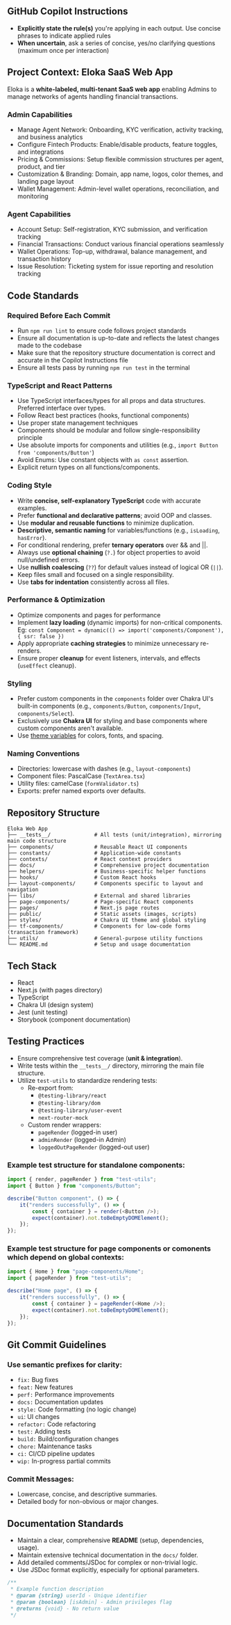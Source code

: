 ## GitHub Copilot Instructions

- **Explicitly state the rule(s)** you're applying in each output. Use concise phrases to indicate applied rules
- **When uncertain**, ask a series of concise, yes/no clarifying questions (maximum once per interaction)


## Project Context: Eloka SaaS Web App
Eloka is a **white-labeled, multi-tenant SaaS web app** enabling Admins to manage networks of agents handling financial transactions.

### Admin Capabilities
- Manage Agent Network: Onboarding, KYC verification, activity tracking, and business analytics
- Configure Fintech Products: Enable/disable products, feature toggles, and integrations
- Pricing & Commissions: Setup flexible commission structures per agent, product, and tier
- Customization & Branding: Domain, app name, logos, color themes, and landing page layout
- Wallet Management: Admin-level wallet operations, reconciliation, and monitoring

### Agent Capabilities
- Account Setup: Self-registration, KYC submission, and verification tracking
- Financial Transactions: Conduct various financial operations seamlessly
- Wallet Operations: Top-up, withdrawal, balance management, and transaction history
- Issue Resolution: Ticketing system for issue reporting and resolution tracking


## Code Standards

### Required Before Each Commit
- Run `npm run lint` to ensure code follows project standards
- Ensure all documentation is up-to-date and reflects the latest changes made to the codebase
- Make sure that the repository structure documentation is correct and accurate in the Copilot Instructions file
- Ensure all tests pass by running `npm run test` in the terminal

### TypeScript and React Patterns
- Use TypeScript interfaces/types for all props and data structures. Preferred interface over types.
- Follow React best practices (hooks, functional components)
- Use proper state management techniques
- Components should be modular and follow single-responsibility principle
- Use absolute imports for components and utilities (e.g., `import Button from 'components/Button'`)
- Avoid Enums: Use constant objects with `as const` assertion.
- Explicit return types on all functions/components.

### Coding Style
- Write **concise, self-explanatory TypeScript** code with accurate examples.
- Prefer **functional and declarative patterns**; avoid OOP and classes.
- Use **modular and reusable functions** to minimize duplication.
- **Descriptive, semantic naming** for variables/functions (e.g., `isLoading`, `hasError`).
- For conditional rendering, prefer **ternary operators** over && and ||.
- Always use **optional chaining** (`?.`) for object properties to avoid null/undefined errors.
- Use **nullish coalescing** (`??`) for default values instead of logical OR (`||`).
- Keep files small and focused on a single responsibility.
- Use **tabs for indentation** consistently across all files.

### Performance & Optimization
- Optimize components and pages for performance
- Implement **lazy loading** (dynamic imports) for non-critical components. Eg: `const Component = dynamic(() => import('components/Component'), { ssr: false })`
- Apply appropriate **caching strategies** to minimize unnecessary re-renders.
- Ensure proper **cleanup** for event listeners, intervals, and effects (`useEffect` cleanup).

### Styling
- Prefer custom components in the `components` folder over Chakra UI's built-in components (e.g., `components/Button`, `components/Input`, `components/Select`).
- Exclusively use **Chakra UI** for styling and base components where custom components aren't available.
- Use [theme variables](../styles/themes.tsx) for colors, fonts, and spacing.

### Naming Conventions
- Directories: lowercase with dashes (e.g., `layout-components`)
- Component files: PascalCase (`TextArea.tsx`)
- Utility files: camelCase (`formValidator.ts`)
- Exports: prefer named exports over defaults.


## Repository Structure
```
Eloka Web App
├── __tests__/              # All tests (unit/integration), mirroring main code structure
├── components/             # Reusable React UI components
├── constants/              # Application-wide constants
├── contexts/               # React context providers
├── docs/                   # Comprehensive project documentation
├── helpers/                # Business-specific helper functions
├── hooks/                  # Custom React hooks
├── layout-components/      # Components specific to layout and navigation
├── libs/                   # External and shared libraries
├── page-components/        # Page-specific React components
├── pages/                  # Next.js page routes
├── public/                 # Static assets (images, scripts)
├── styles/                 # Chakra UI theme and global styling
├── tf-components/          # Components for low-code forms (transaction framework)
├── utils/                  # General-purpose utility functions
└── README.md               # Setup and usage documentation
```


## Tech Stack
- React
- Next.js (with pages directory)
- TypeScript
- Chakra UI (design system)
- Jest (unit testing)
- Storybook (component documentation)


## Testing Practices
- Ensure comprehensive test coverage (**unit & integration**).
- Write tests within the `__tests__/` directory, mirroring the main file structure.
- Utilize `test-utils` to standardize rendering tests:
  - Re-export from:
    - `@testing-library/react`
    - `@testing-library/dom`
    - `@testing-library/user-event`
    - `next-router-mock`
  - Custom render wrappers:
    - `pageRender` (logged-in user)
    - `adminRender` (logged-in Admin)
    - `loggedOutPageRender` (logged-out user)

### Example test structure for standalone components:
```js
import { render, pageRender } from "test-utils";
import { Button } from "components/Button";

describe("Button component", () => {
	it("renders successfully", () => {
		const { container } = render(<Button />);
		expect(container).not.toBeEmptyDOMElement();
	});
});
```

### Example test structure for page components or comonents which depend on global contexts:
```js
import { Home } from "page-components/Home";
import { pageRender } from "test-utils";

describe("Home page", () => {
	it("renders successfully", () => {
		const { container } = pageRender(<Home />);
		expect(container).not.toBeEmptyDOMElement();
	});
});
```


## Git Commit Guidelines
### Use semantic prefixes for clarity:
- `fix:` Bug fixes
- `feat:` New features
- `perf:` Performance improvements
- `docs:` Documentation updates
- `style:` Code formatting (no logic change)
- `ui`: UI changes
- `refactor:` Code refactoring
- `test:` Adding tests
- `build:` Build/configuration changes
- `chore:` Maintenance tasks
- `ci:` CI/CD pipeline updates
- `wip:` In-progress partial commits

### Commit Messages:
- Lowercase, concise, and descriptive summaries.
- Detailed body for non-obvious or major changes.


## Documentation Standards
- Maintain a clear, comprehensive **README** (setup, dependencies, usage).
- Maintain extensive technical documentation in the `docs/` folder.
- Add detailed comments/JSDoc for complex or non-trivial logic.
- Use JSDoc format explicitly, especially for optional parameters.

```ts
/**
 * Example function description
 * @param {string} userId - Unique identifier
 * @param {boolean} [isAdmin] - Admin privileges flag
 * @returns {void} - No return value
 */
```